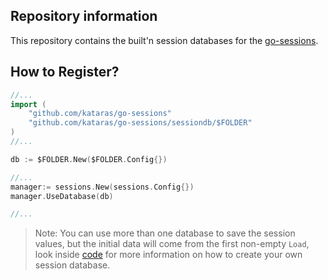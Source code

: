 ## Repository information

This repository contains the built'n session databases for the [go-sessions](https://github.com/kataras/go-sessions).

## How to Register?



```go
//...
import (
	"github.com/kataras/go-sessions"
	"github.com/kataras/go-sessions/sessiondb/$FOLDER"
)
//...

db := $FOLDER.New($FOLDER.Config{})

//...
manager:= sessions.New(sessions.Config{})
manager.UseDatabase(db)

//...
```

> Note: You can use more than one database to save the session values, but the initial data will come from the first non-empty `Load`, look inside [code](https://github.com/kataras/go-sessions/blob/master/sessiondb/redis/database.go) for more information on how to create your own session database.
